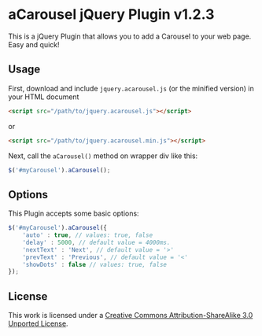 aCarousel jQuery Plugin v1.2.3
======================= 

This is a jQuery Plugin that allows you to add a Carousel to your web page. Easy and quick! 


## Usage  
First, download and include `jquery.acarousel.js` (or the minified version) in your HTML document

```html
<script src="/path/to/jquery.acarousel.js"></script>
```
or

```html
<script src="/path/to/jquery.acarousel.min.js"></script>
```

Next, call the `aCarousel()` method on wrapper div like this:

```javascript
$('#myCarousel').aCarousel();
```
## Options
This Plugin accepts some basic options:

```javascript
$('#myCarousel').aCarousel({
	'auto' : true, // values: true, false
	'delay' : 5000, // default value = 4000ms. 
	'nextText' : 'Next', // default value = '>'
	'prevText' : 'Previous', // default value = '<'
	'showDots' : false // values: true, false
});
```

## License

This work is licensed under a [Creative Commons Attribution-ShareAlike 3.0 Unported License](http://creativecommons.org/licenses/by-sa/3.0/).
